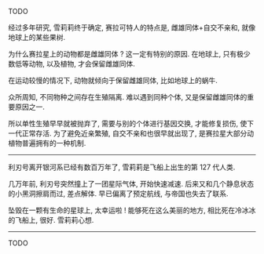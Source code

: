 TODO

经过多年研究, 雪莉莉终于确定, 赛拉可特人的特点是, 雌雄同体+自交不亲和,
就像地球上的某些果树.

为什么赛拉星上的动物都是雌雄同体 ? 这一定有特别的原因.
在地球上, 只有极少数低等动物, 以及植物, 才会保留雌雄同体.

在运动较慢的情况下, 动物就倾向于保留雌雄同体, 比如地球上的蜗牛.

众所周知, 不同物种之间存在生殖隔离.
难以遇到同种个体, 又是保留雌雄同体的重要原因之一.

所以单性生殖早早就被抛弃了, 需要与别的个体进行基因交换,
才能修复损伤, 使下一代正常存活.
为了避免近亲繁殖, 自交不亲和也很早就出现了,
是赛拉星大部分动植物普遍拥有的一种机制.

----

利刃号离开银河系已经有数百万年了, 雪莉莉是飞船上出生的第 127 代人类.

几万年前, 利刃号突然撞上了一团星际气体, 开始快速减速.
后来又和几个静息状态的小黑洞擦肩而过, 差点解体.
早已偏离了预定航线, 与帝国也失去了联系.

坠毁在一颗有生命的星球上, 太幸运啦 !
能够死在这么美丽的地方, 相比死在冷冰冰的飞船上, 很好.
雪莉莉心想.

----

TODO
